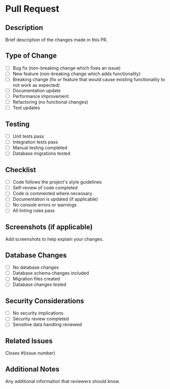 # Pull Request

## Description
Brief description of the changes made in this PR.

## Type of Change
- [ ] Bug fix (non-breaking change which fixes an issue)
- [ ] New feature (non-breaking change which adds functionality)
- [ ] Breaking change (fix or feature that would cause existing functionality to not work as expected)
- [ ] Documentation update
- [ ] Performance improvement
- [ ] Refactoring (no functional changes)
- [ ] Test updates

## Testing
- [ ] Unit tests pass
- [ ] Integration tests pass
- [ ] Manual testing completed
- [ ] Database migrations tested

## Checklist
- [ ] Code follows the project's style guidelines
- [ ] Self-review of code completed
- [ ] Code is commented where necessary
- [ ] Documentation is updated (if applicable)
- [ ] No console errors or warnings
- [ ] All linting rules pass

## Screenshots (if applicable)
Add screenshots to help explain your changes.

## Database Changes
- [ ] No database changes
- [ ] Database schema changes included
- [ ] Migration files created
- [ ] Database changes tested

## Security Considerations
- [ ] No security implications
- [ ] Security review completed
- [ ] Sensitive data handling reviewed

## Related Issues
Closes #(issue number)

## Additional Notes
Any additional information that reviewers should know. 